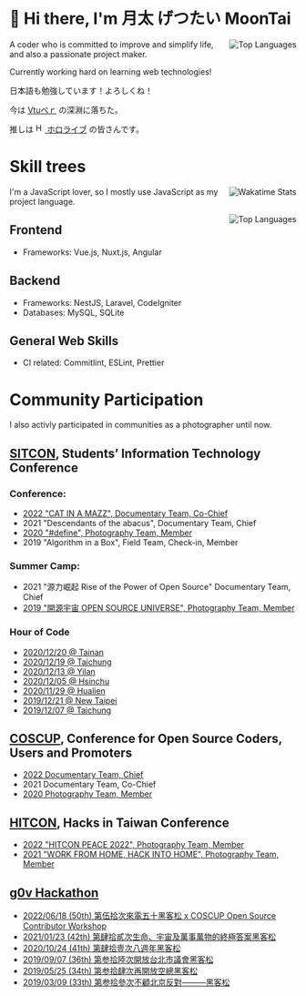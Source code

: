 # 👋 Hi there, I'm 月太 げつたい MoonTai

[<img align="right" alt="Top Languages" src="https://github-readme-stats.vercel.app/api?username=moontai0724&show_icons=true&theme=transparent">](https://github.com/anuraghazra/github-readme-stats)

A coder who is committed to improve and simplify life, and also a passionate project maker.

Currently working hard on learning web technologies!

日本語も勉強しています！よろしくね！

今は [Vtuべｒ](https://twitter.com/momosuzunene/status/1291251723495813121) の深淵に落ちた。

推しは [<img height="16" alt="Hololive LOGO" src="https://user-images.githubusercontent.com/25532663/219111940-87d0f493-4547-4f38-aaaa-52b321386cd0.png"> ホロライブ](https://www.hololive.tv/) の皆さんです。


# Skill trees

[<img align="right" alt="Wakatime Stats" src="https://github-readme-stats.vercel.app/api/wakatime?username=moontai0724&layout=compact&theme=transparent">](https://wakatime.com/@moontai0724)

I'm a JavaScript lover, so I mostly use JavaScript as my project language.

[<img align="right" alt="Top Languages" src="https://github-readme-stats.vercel.app/api/top-langs/?username=moontai0724&langs_count=10&layout=compact&exclude_repo=security-challange-php-codeigniter&theme=transparent">](https://github.com/anuraghazra/github-readme-stats)

## Frontend

- Frameworks: Vue.js, Nuxt.js, Angular

## Backend

- Frameworks: NestJS, Laravel, CodeIgniter
- Databases: MySQL, SQLite

## General Web Skills

- CI related: Commitlint, ESLint, Prettier

# Community Participation

I also activly participated in communities as a photographer until now.

## [SITCON](https://sitcon.org/), Students’ Information Technology Conference

### Conference: 

- [2022 "CAT IN A MAZZ", Documentary Team, Co-Chief](https://www.flickr.com/photos/moontai0724/galleries/72157721196962002/)
- 2021 "Descendants of the abacus", Documentary Team, Chief
- [2020 "#define", Photography Team, Member](https://www.flickr.com/photos/moontai0724/galleries/72157720408380329/)
- 2019 "Algorithm in a Box", Field Team, Check-in, Member

### Summer Camp:

- 2021 "源力崛起 Rise of the Power of Open Source" Documentary Team, Chief
- [2019 "開源宇宙 OPEN SOURCE UNIVERSE", Photography Team, Member](https://www.flickr.com/photos/moontai0724/galleries/72157720408371769/)

### Hour of Code

- [2020/12/20 @ Tainan](https://www.flickr.com/photos/moontai0724/galleries/72157720412268596/)
- [2020/12/19 @ Taichung](https://www.flickr.com/photos/moontai0724/galleries/72157720412268091/)
- [2020/12/13 @ Yilan](https://www.flickr.com/photos/moontai0724/galleries/72157720406127833/)
- [2020/12/05 @ Hsinchu](https://www.flickr.com/photos/moontai0724/galleries/72157720412266821/)
- [2020/11/29 @ Hualien](https://www.flickr.com/photos/moontai0724/galleries/72157720412266191/)
- [2019/12/21 @ New Taipei](https://www.flickr.com/photos/moontai0724/galleries/72157720408379329/)
- [2019/12/07 @ Taichung](https://www.flickr.com/photos/moontai0724/galleries/72157720408379034/)

## [COSCUP](https://coscup.org/), Conference for Open Source Coders, Users and Promoters

- [2022 Documentary Team, Chief](https://www.flickr.com/photos/moontai0724/galleries/72157721189799111/)
- 2021 Documentary Team, Co-Chief
- [2020 Photography Team, Member](https://www.flickr.com/photos/moontai0724/galleries/72157720418812527/)

## [HITCON](https://hitcon.org/), Hacks in Taiwan Conference

- [2022 "HITCON PEACE 2022", Photography Team, Member](https://www.flickr.com/photos/moontai0724/galleries/72157721238242595/)
- [2021 "WORK FROM HOME, HACK INTO HOME", Photography Team, Member](https://www.flickr.com/photos/moontai0724/galleries/72157720406129553/)

## [g0v Hackathon](https://jothon.g0v.tw)

- [2022/06/18 (50th) 第伍拾次來電五十黑客松 x COSCUP Open Source Contributor Workshop](https://www.flickr.com/photos/moontai0724/galleries/72157721238241485/)
- [2021/01/23 (42th) 第肆拾貳次生命、宇宙及萬事萬物的終極答案黑客松](https://www.flickr.com/photos/moontai0724/galleries/72157720408385464/)
- [2020/10/24 (41th) 第肆拾壹次八週年黑客松](https://www.flickr.com/photos/moontai0724/galleries/72157720408381334/)
- [2019/09/07 (36th) 第参拾陸次開放台北市議會黑客松](https://www.flickr.com/photos/moontai0724/galleries/72157720408372019/)
- [2019/05/25 (34th) 第参拾肆次再開放空總黑客松](https://www.flickr.com/photos/moontai0724/galleries/72157720412255116/)
- [2019/03/09 (33th) 第参拾參次不顧北京反對———黑客松](https://www.flickr.com/photos/moontai0724/galleries/72157720412254721/)

